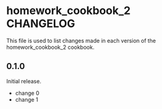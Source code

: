 # homework_cookbook_2 CHANGELOG

This file is used to list changes made in each version of the homework_cookbook_2 cookbook.

## 0.1.0

Initial release.

- change 0
- change 1
